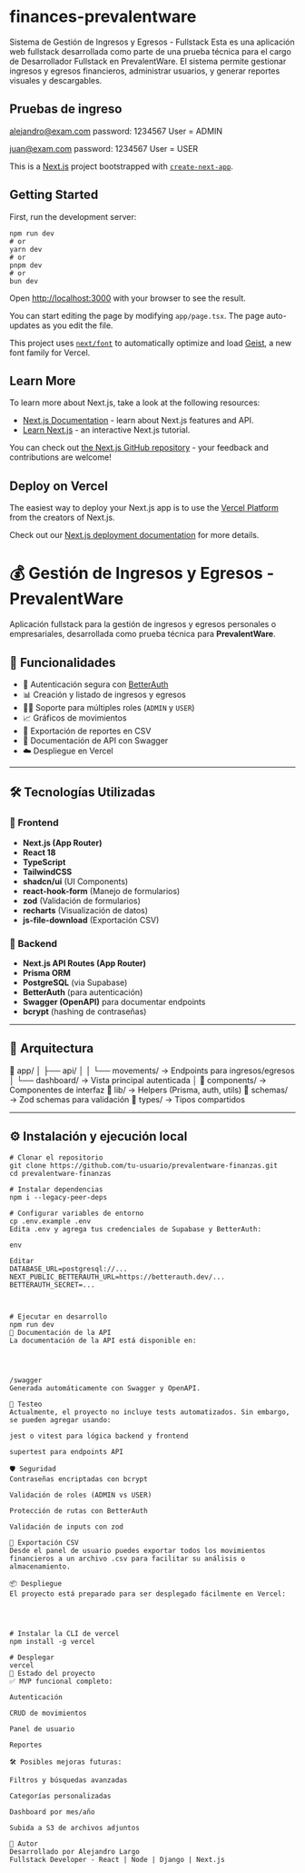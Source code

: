 # finances-prevalentware
Sistema de Gestión de Ingresos y Egresos - Fullstack Esta es una aplicación web fullstack desarrollada como parte de una prueba técnica para el cargo de Desarrollador Fullstack en PrevalentWare. El sistema permite gestionar ingresos y egresos financieros, administrar usuarios, y generar reportes visuales y descargables.

## Pruebas de ingreso 
alejandro@exam.com
password: 1234567
User = ADMIN

juan@exam.com
password: 1234567
User = USER

This is a [Next.js](https://nextjs.org) project bootstrapped with [`create-next-app`](https://nextjs.org/docs/app/api-reference/cli/create-next-app).

## Getting Started

First, run the development server:

```
npm run dev
# or
yarn dev
# or
pnpm dev
# or
bun dev
```

Open [http://localhost:3000](http://localhost:3000) with your browser to see the result.

You can start editing the page by modifying `app/page.tsx`. The page auto-updates as you edit the file.

This project uses [`next/font`](https://nextjs.org/docs/app/building-your-application/optimizing/fonts) to automatically optimize and load [Geist](https://vercel.com/font), a new font family for Vercel.

## Learn More

To learn more about Next.js, take a look at the following resources:

- [Next.js Documentation](https://nextjs.org/docs) - learn about Next.js features and API.
- [Learn Next.js](https://nextjs.org/learn) - an interactive Next.js tutorial.

You can check out [the Next.js GitHub repository](https://github.com/vercel/next.js) - your feedback and contributions are welcome!

## Deploy on Vercel

The easiest way to deploy your Next.js app is to use the [Vercel Platform](https://vercel.com/new?utm_medium=default-template&filter=next.js&utm_source=create-next-app&utm_campaign=create-next-app-readme) from the creators of Next.js.

Check out our [Next.js deployment documentation](https://nextjs.org/docs/app/building-your-application/deploying) for more details.


# 💰 Gestión de Ingresos y Egresos - PrevalentWare

Aplicación fullstack para la gestión de ingresos y egresos personales o empresariales, desarrollada como prueba técnica para **PrevalentWare**.

## 🧩 Funcionalidades

- 🔐 Autenticación segura con [BetterAuth](https://betterstack.dev/auth/)
- 📊 Creación y listado de ingresos y egresos
- 🧑‍💼 Soporte para múltiples roles (`ADMIN` y `USER`)
- 📈 Gráficos de movimientos
- 🧾 Exportación de reportes en CSV
- 📄 Documentación de API con Swagger
- ☁️ Despliegue en Vercel

---

## 🛠️ Tecnologías Utilizadas

### 🔹 Frontend

- **Next.js (App Router)**
- **React 18**
- **TypeScript**
- **TailwindCSS**
- **shadcn/ui** (UI Components)
- **react-hook-form** (Manejo de formularios)
- **zod** (Validación de formularios)
- **recharts** (Visualización de datos)
- **js-file-download** (Exportación CSV)

### 🔹 Backend

- **Next.js API Routes (App Router)**
- **Prisma ORM**
- **PostgreSQL** (via Supabase)
- **BetterAuth** (para autenticación)
- **Swagger (OpenAPI)** para documentar endpoints
- **bcrypt** (hashing de contraseñas)

---

## 🧠 Arquitectura

📁 app/
│ ├── api/
│ │ └── movements/ → Endpoints para ingresos/egresos
│ └── dashboard/ → Vista principal autenticada
│
📁 components/ → Componentes de interfaz
📁 lib/ → Helpers (Prisma, auth, utils)
📁 schemas/ → Zod schemas para validación
📁 types/ → Tipos compartidos

---

## ⚙️ Instalación y ejecución local

```
# Clonar el repositorio
git clone https://github.com/tu-usuario/prevalentware-finanzas.git
cd prevalentware-finanzas

# Instalar dependencias
npm i --legacy-peer-deps

# Configurar variables de entorno
cp .env.example .env
Edita .env y agrega tus credenciales de Supabase y BetterAuth:

env

Editar
DATABASE_URL=postgresql://...
NEXT_PUBLIC_BETTERAUTH_URL=https://betterauth.dev/...
BETTERAUTH_SECRET=...



# Ejecutar en desarrollo
npm run dev
📄 Documentación de la API
La documentación de la API está disponible en:




/swagger
Generada automáticamente con Swagger y OpenAPI.

🧪 Testeo
Actualmente, el proyecto no incluye tests automatizados. Sin embargo, se pueden agregar usando:

jest o vitest para lógica backend y frontend

supertest para endpoints API

🛡️ Seguridad
Contraseñas encriptadas con bcrypt

Validación de roles (ADMIN vs USER)

Protección de rutas con BetterAuth

Validación de inputs con zod

🧾 Exportación CSV
Desde el panel de usuario puedes exportar todos los movimientos financieros a un archivo .csv para facilitar su análisis o almacenamiento.

📦 Despliegue
El proyecto está preparado para ser desplegado fácilmente en Vercel:




# Instalar la CLI de vercel
npm install -g vercel

# Desplegar
vercel
📍 Estado del proyecto
✅ MVP funcional completo:

Autenticación

CRUD de movimientos

Panel de usuario

Reportes

🛠️ Posibles mejoras futuras:

Filtros y búsquedas avanzadas

Categorías personalizadas

Dashboard por mes/año

Subida a S3 de archivos adjuntos

👤 Autor
Desarrollado por Alejandro Largo
Fullstack Developer - React | Node | Django | Next.js

